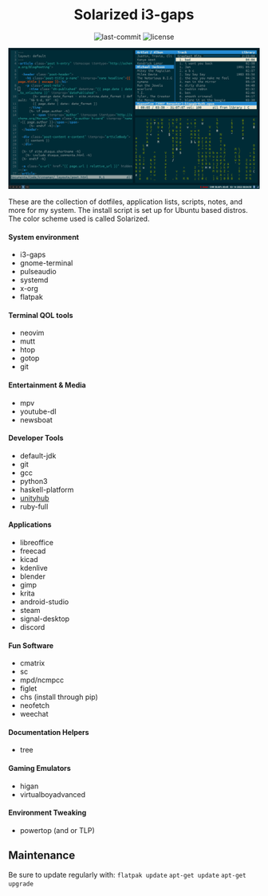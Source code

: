 <div id="header" style="text-align:center;">
<h1>Solarized i3-gaps</h1>
<p>
<img alt="last-commit" style="align:center;" src="https://img.shields.io/github/last-commit/kinnaman/dotfiles">
<img alt="license" style="align:center;" src="https://img.shields.io/github/license/kinnaman/dotfiles">
</p>
</div>

![desktop image](desktop-image.png "desktop")

These are the collection of dotfiles, application lists, scripts, notes, and more for my system. The install script is set up for Ubuntu based distros. The color scheme used is called Solarized.

#### System environment
- i3-gaps
- gnome-terminal
- pulseaudio
- systemd
- x-org
- flatpak

#### Terminal QOL tools
- neovim
- mutt
- htop
- gotop
- git

#### Entertainment & Media
- mpv
- youtube-dl
- newsboat

#### Developer Tools
- default-jdk
- git
- gcc
- python3
- haskell-platform
- [unityhub](https://docs.unity3d.com/hub/manual/InstallHub.html#install-hub-linux)
- ruby-full

#### Applications
- libreoffice
- freecad
- kicad
- kdenlive
- blender
- gimp
- krita
- android-studio
- steam
- signal-desktop
- discord

#### Fun Software
- cmatrix
- sc
- mpd/ncmpcc
- figlet
- chs (install through pip) 
- neofetch
- weechat

#### Documentation Helpers
- tree

#### Gaming Emulators
- higan
- virtualboyadvanced

#### Environment Tweaking
- powertop (and or TLP)

## Maintenance
Be sure to update regularly with:
<code>flatpak update</code>
<code>apt-get update</code>
<code>apt-get upgrade</code>
